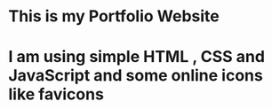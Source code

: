 # This is my Portfolio Website
# I am using simple HTML , CSS and JavaScript and some online icons like favicons
